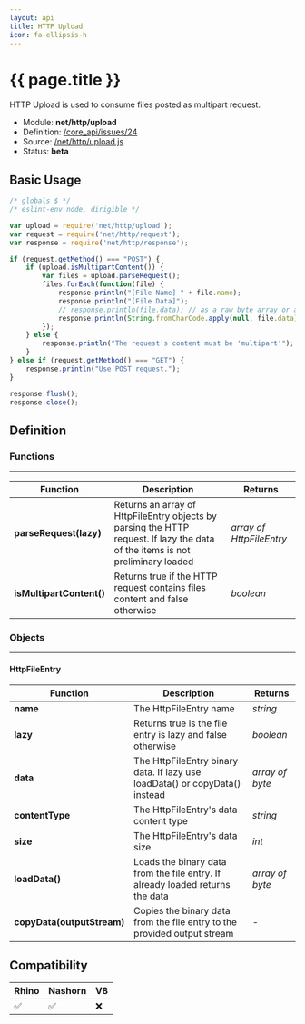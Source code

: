 ```yaml
---
layout: api
title: HTTP Upload
icon: fa-ellipsis-h
---
```


{{ page.title }}
===

HTTP Upload is used to consume files posted as multipart request.

- Module: **net/http/upload**
- Definition: [/core_api/issues/24](https://github.com/dirigiblelabs/core_api/issues/24)
- Source: [/net/http/upload.js](https://github.com/dirigiblelabs/core_api/blob/master/core_api/ScriptingServices/net/http/upload.js)
- Status: **beta**

Basic Usage
---

```javascript
/* globals $ */
/* eslint-env node, dirigible */

var upload = require('net/http/upload');
var request = require('net/http/request');
var response = require('net/http/response');

if (request.getMethod() === "POST") {
	if (upload.isMultipartContent()) {
		var files = upload.parseRequest();
		files.forEach(function(file) {
			response.println("[File Name] " + file.name);
			response.println("[File Data]");
			// response.println(file.data); // as a raw byte array or as a string below
			response.println(String.fromCharCode.apply(null, file.data));
		});
	} else {
		response.println("The request's content must be 'multipart'");
	}
} else if (request.getMethod() === "GET") {
	response.println("Use POST request.");
}

response.flush();
response.close();
```



Definition
---

### Functions

---

Function     | Description | Returns
------------ | ----------- | --------
**parseRequest(lazy)**   | Returns an array of HttpFileEntry objects by parsing the HTTP request. If lazy the data of the items is not preliminary loaded | *array of HttpFileEntry*
**isMultipartContent()**   | Returns true if the HTTP request contains files content and false otherwise | *boolean*



### Objects

---

#### HttpFileEntry


Function     | Description | Returns
------------ | ----------- | --------
**name**   | The HttpFileEntry name | *string*
**lazy**   | Returns true is the file entry is lazy and false otherwise | *boolean*
**data**   | The HttpFileEntry binary data. If lazy use loadData() or copyData() instead | *array of byte*
**contentType**   | The HttpFileEntry's data content type | *string*
**size**   | The HttpFileEntry's data size | *int*
**loadData()**   | Loads the binary data from the file entry. If already loaded returns the data | *array of byte*
**copyData(outputStream)**   | Copies the binary data from the file entry to the provided output stream | *-*





Compatibility
---

Rhino | Nashorn | V8
----- | ------- | --------
 ✅  | ✅  | ❌
